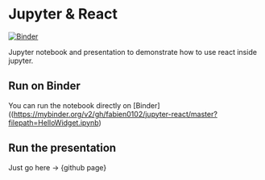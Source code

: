 # Jupyter & React

[![Binder](https://img.shields.io/badge/launch-binder-brightgreen.svg)](https://mybinder.org/v2/gh/fabien0102/jupyter-react/master?filepath=HelloWidget.ipynb)

Jupyter notebook and presentation to demonstrate how to use react inside jupyter.

## Run on Binder

You can run the notebook directly on [Binder]((https://mybinder.org/v2/gh/fabien0102/jupyter-react/master?filepath=HelloWidget.ipynb)

## Run the presentation

Just go here -> {github page}

